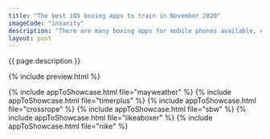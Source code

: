 ```yaml
---
title: "The best iOS boxing apps to train in November 2020"
imageCode: "insanity"
description: "There are many boxing apps for mobile phones available, either to get your news or train at home. We've built a selection of the best we found for the end of 2020 so you can keep on exercising during lockdown."
layout: post
---
```


{{ page.description }}

{% include preview.html %}

{% include appToShowcase.html file="mayweather" %}
{% include appToShowcase.html file="timerplus" %}
{% include appToShowcase.html file="crossrope" %}
{% include appToShowcase.html file="sbw" %}
{% include appToShowcase.html file="likeaboxer" %}
{% include appToShowcase.html file="nike" %}